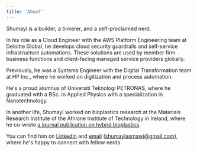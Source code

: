 ```yaml
---
title: 'About'
---
```


Shumayl is a builder, a tinkerer, and a self-proclaimed nerd. 

In his role as a Cloud Engineer with the AWS Platform Engineering team at Deloitte Global, he develops cloud security guardrails and self-service infrastructure automations. These solutions are used by member firm business functions and client-facing managed service providers globally.

Previously, he was a Systems Engineer with the Digital Transformation team at HP Inc., where he worked on digitization and process automation.

He's a proud alumnus of Universiti Teknologi PETRONAS, where he graduated with a BSc. in Applied Physics with a specialization in Nanotechnology.

In another life, Shumayl worked on bioplastics research at the Materials Research Institute of the Athlone Institute of Technology in Ireland, where he co-wrote [a journal publication on hybrid bioplastics](https://pubmed.ncbi.nlm.nih.gov/34208796/).

You can find him on [LinkedIn](https://www.linkedin.com/in/shumayl) and [email](mailto:shumaylasmawi@gmail.com) (shumaylasmawi@gmail.com), where he's happy to connect with fellow nerds.